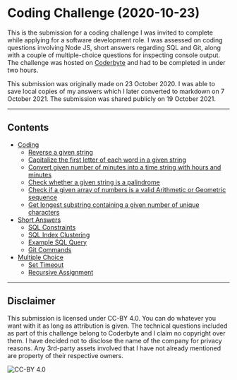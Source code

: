 # Coding Challenge (2020-10-23)

This is the submission for a coding challenge I was invited to complete while applying for a software development role. I was assessed on coding questions involving Node JS, short answers regarding SQL and Git, along with a couple of multiple-choice questions for inspecting console output. The challenge was hosted on [Coderbyte](https://coderbyte.com/) and had to be completed in under two hours.

This submission was originally made on 23 October 2020. I was able to save local copies of my answers which I later converted to markdown on 7 October 2021. The submission was shared publicly on 19 October 2021.

---

## Contents

* [Coding](./submission/coding/readme.md)
	* [Reverse a given string](./submission/coding/1-reverse_string.md)
	* [Capitalize the first letter of each word in a given string](./submission/coding/2-capitalize_words.md)
	* [Convert given number of minutes into a time string with hours and minutes](./submission/coding/3-time_string.md)
	* [Check whether a given string is a palindrome](./submission/coding/4-palindrone.md)
	* [Check if a given array of numbers is a valid Arithmetic or Geometric sequence](./submission/coding/5-arith_geo_seq.md)
	* [Get longest substring containing a given number of unique characters](./submission/coding/6-unique_substr.md)
* [Short Answers](./submission/short-answers.md)
	* [SQL Constraints](./submission/short-answers.md#what-is-a-constraint-in-sql)
	* [SQL Index Clustering](submission/short-answers.md#what-is-the-difference-between-a-clustered-and-non-clustered-index)
	* [Example SQL Query](./submission/short-answers.md#what-does-the-following-sql-query-do)
	* [Git Commands](./submission/short-answers.md#what-is-the-difference-between-git-merge-and-git-rebase)
* [Multiple Choice](./submission/multiple-choice.md)
	* [Set Timeout](https://github.com/tjohnston-softdev/coding-challenge-20201023/blob/master/submission/multiple-choice.md#what-will-the-following-javascript-code-output)
	* [Recursive Assignment](https://github.com/tjohnston-softdev/coding-challenge-20201023/blob/master/submission/multiple-choice.md#what-will-the-following-javascript-code-output-1)

---

## Disclaimer

This submission is licensed under CC-BY 4.0. You can do whatever you want with it as long as attribution is given. The technical questions included as part of this challenge belong to Coderbyte and I claim no copyright over them. I have decided not to disclose the name of the company for privacy reasons. Any 3rd-party assets involved that I have not already mentioned are property of their respective owners.

![CC-BY 4.0](https://i.creativecommons.org/l/by/4.0/88x31.png)
